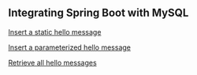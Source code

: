 ## Integrating Spring Boot with MySQL

[Insert a static hello message](cs5200-spring18-jayanthgangadhar.us-east-2.elasticbeanstalk.com/api/hello/insert)

[Insert a parameterized hello message](cs5200-spring18-jayanthgangadhar.us-east-2.elasticbeanstalk.com/api/hello/insert/hello)

[Retrieve all hello messages](cs5200-spring18-jayanthgangadhar.us-east-2.elasticbeanstalk.com/api/hello/select/all)
